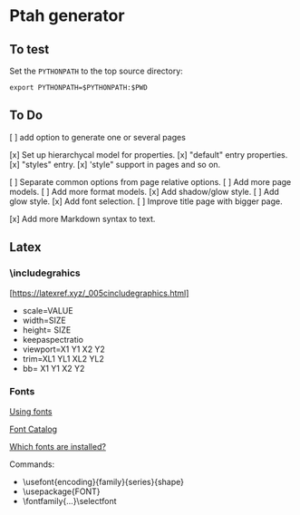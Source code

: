 # Ptah generator

## To test

Set the `PYTHONPATH` to the top source directory:

	export PYTHONPATH=$PYTHONPATH:$PWD


## To Do

[ ] add option to generate one or several pages

[x] Set up hierarchycal model for properties.
[x] "default" entry properties.
[x] "styles" entry.
[x] 'style" support in pages and so on.

[ ] Separate common options from page relative options.
[ ] Add more page models.
[ ] Add more format models.
[x] Add shadow/glow style.
[ ] Add glow style.
[x] Add font selection.
[ ] Improve title page with bigger page.

[x] Add more Markdown syntax to text.


## Latex

### \includegrahics

[https://latexref.xyz/_005cincludegraphics.html]

* scale=VALUE
* width=SIZE
* height= SIZE
* keepaspectratio
* viewport=X1 Y1 X2 Y2
* trim=XL1 YL1 XL2 YL2
* bb= X1 Y1 X2 Y2

### Fonts

[Using fonts](https://tex.stackexchange.com/questions/25249/how-do-i-use-a-particular-font-for-a-small-section-of-text-in-my-document)

[Font Catalog](https://tug.org/FontCatalogue/)

[Which fonts are installed?](https://tex.stackexchange.com/questions/2305/what-fonts-are-installed-on-my-box/2308#2308)

Commands:
* \usefont{encoding}{family}{series}{shape}
* \usepackage{FONT}
* \fontfamily{...}\selectfont
